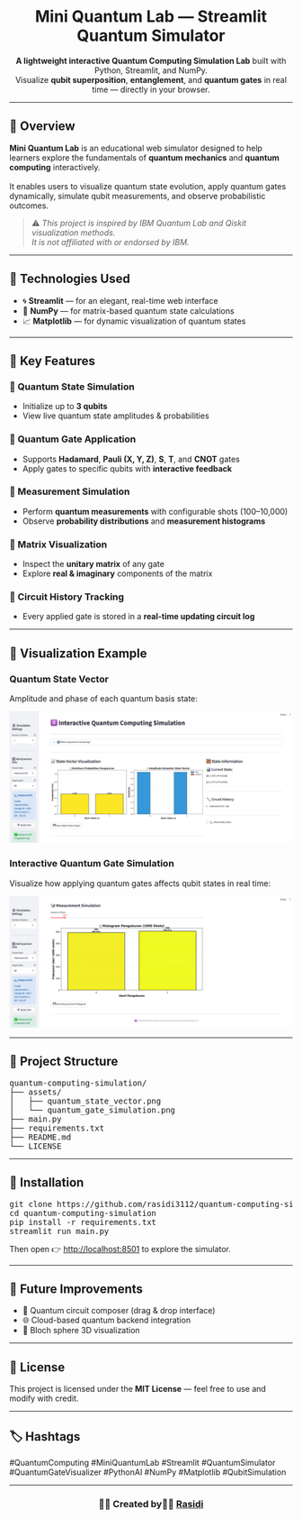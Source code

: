 <h1 align="center">Mini Quantum Lab — Streamlit Quantum Simulator</h1>

<p align="center">
  <b>A lightweight interactive Quantum Computing Simulation Lab</b> built with Python, Streamlit, and NumPy.<br>
  Visualize <b>qubit superposition</b>, <b>entanglement</b>, and <b>quantum gates</b> in real time — directly in your browser.
</p>

<hr>

<h2>🧠 Overview</h2>

<p>
  <b>Mini Quantum Lab</b> is an educational web simulator designed to help learners explore the fundamentals of
  <b>quantum mechanics</b> and <b>quantum computing</b> interactively.<br><br>
  It enables users to visualize quantum state evolution, apply quantum gates dynamically, simulate qubit measurements, 
  and observe probabilistic outcomes.
</p>

<blockquote>
  ⚠️ <i>This project is inspired by IBM Quantum Lab and Qiskit visualization methods.<br>
  It is not affiliated with or endorsed by IBM.</i>
</blockquote>

<hr>

<h2>🧩 Technologies Used</h2>
<ul>
  <li>🌀 <b>Streamlit</b> — for an elegant, real-time web interface</li>
  <li>🔢 <b>NumPy</b> — for matrix-based quantum state calculations</li>
  <li>📈 <b>Matplotlib</b> — for dynamic visualization of quantum states</li>
</ul>

<hr>

<h2>🚀 Key Features</h2>

<h3>🧬 Quantum State Simulation</h3>
<ul>
  <li>Initialize up to <b>3 qubits</b></li>
  <li>View live quantum state amplitudes & probabilities</li>
</ul>

<h3>🧮 Quantum Gate Application</h3>
<ul>
  <li>Supports <b>Hadamard</b>, <b>Pauli (X, Y, Z)</b>, <b>S</b>, <b>T</b>, and <b>CNOT</b> gates</li>
  <li>Apply gates to specific qubits with <b>interactive feedback</b></li>
</ul>

<h3>🎯 Measurement Simulation</h3>
<ul>
  <li>Perform <b>quantum measurements</b> with configurable shots (100–10,000)</li>
  <li>Observe <b>probability distributions</b> and <b>measurement histograms</b></li>
</ul>

<h3>🧠 Matrix Visualization</h3>
<ul>
  <li>Inspect the <b>unitary matrix</b> of any gate</li>
  <li>Explore <b>real & imaginary</b> components of the matrix</li>
</ul>

<h3>🔄 Circuit History Tracking</h3>
<ul>
  <li>Every applied gate is stored in a <b>real-time updating circuit log</b></li>
</ul>

<hr>

<h2>🧪 Visualization Example</h2>

<h3>Quantum State Vector</h3>
<p>Amplitude and phase of each quantum basis state:</p>
<img src="assets/quantum_state_vector.png" alt="Quantum State Vector" width="600"/>

<h3>Interactive Quantum Gate Simulation</h3>
<p>Visualize how applying quantum gates affects qubit states in real time:</p>
<img src="assets/quantum_measurement.png" alt="Quantum Gate Simulation" width="600"/>

<hr>

<h2>🧭 Project Structure</h2>

<pre>
quantum-computing-simulation/
├── assets/
│   ├── quantum_state_vector.png
│   └── quantum_gate_simulation.png
├── main.py
├── requirements.txt
├── README.md
└── LICENSE
</pre>

<hr>

<h2>🧰 Installation</h2>

<pre>
git clone https://github.com/rasidi3112/quantum-computing-simulation.git
cd quantum-computing-simulation
pip install -r requirements.txt
streamlit run main.py
</pre>

<p>Then open 👉 <a href="http://localhost:8501" target="_blank">http://localhost:8501</a> to explore the simulator.</p>

<hr>

<h2>🧩 Future Improvements</h2>
<ul>
  <li>🧱 Quantum circuit composer (drag & drop interface)</li>
  <li>🌐 Cloud-based quantum backend integration</li>
  <li>🧭 Bloch sphere 3D visualization</li>
</ul>

<hr>

<h2>📜 License</h2>
<p>This project is licensed under the <b>MIT License</b> — feel free to use and modify with credit.</p>

<hr>

<h2>🏷️ Hashtags</h2>
<p>
  #QuantumComputing #MiniQuantumLab #Streamlit #QuantumSimulator <br>
  #QuantumGateVisualizer #PythonAI #NumPy #Matplotlib #QubitSimulation
</p>

<hr>

<h3 align="center">👨‍💻 Created by🫰🫰 <a href="https://github.com/rasidi3112" target="_blank">Rasidi</a></h3>
